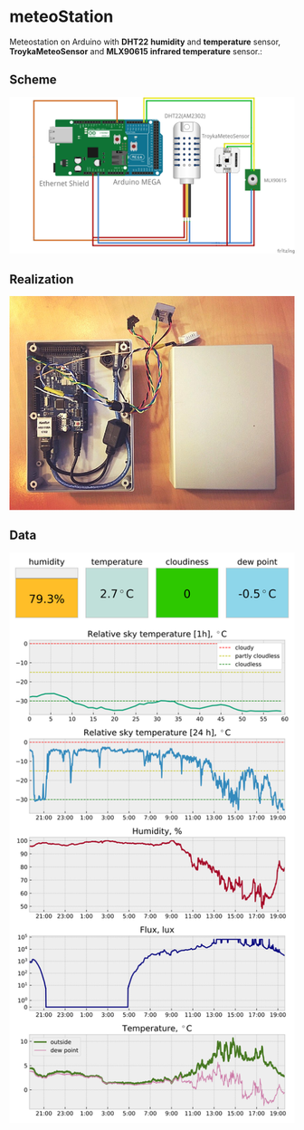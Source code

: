 # meteoStation
Meteostation on Arduino with **DHT22** **humidity** and **temperature** sensor, **TroykaMeteoSensor** and **MLX90615** **infrared temperature** sensor.:
## Scheme
![scheme.png](https://github.com/vadim-kravtsov/meteoStation/blob/master/images/schemeTroyka_bb.png)
## Realization
![topview.png](https://github.com/vadim-kravtsov/meteoStation/blob/master/images/topview.jpg)
## Data
![result.svg](https://github.com/vadim-kravtsov/meteoStation/blob/master/images/result.svg)